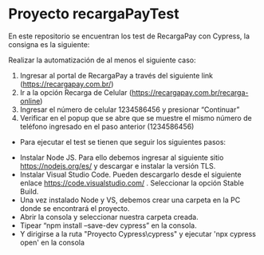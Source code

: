 # Proyecto recargaPayTest
En este repositorio se encuentran los test de RecargaPay con Cypress, la consigna es la siguiente:

Realizar la automatización de al menos el siguiente caso:

1) Ingresar al portal de RecargaPay a través del siguiente link (https://recargapay.com.br/)
2) Ir a la opción Recarga de Celular (https://recargapay.com.br/recarga-online)
3) Ingresar el número de celular 1234586456 y presionar “Continuar”
4) Verificar en el popup que se abre que se muestre el mismo número de teléfono ingresado en el paso anterior (1234586456)

 
- Para ejecutar el test se tienen que seguir los siguientes pasos:
 
* Instalar Node JS. Para ello debemos ingresar al siguiente sitio https://nodejs.org/es/ y descargar e instalar la versión TLS.
* Instalar Visual Studio Code. Pueden descargarlo desde el siguiente enlace https://code.visualstudio.com/ . Seleccionar la opción Stable Build.
* Una vez instalado Node y VS, debemos crear una carpeta en la PC donde se encontrará el proyecto.
* Abrir la consola y seleccionar nuestra carpeta creada.
* Tipear “npm install –save-dev cypress” en la consola.
* Y dirigirse a la ruta "Proyecto Cypress\cypress" y ejecutar 'npx cypress open' en la consola

